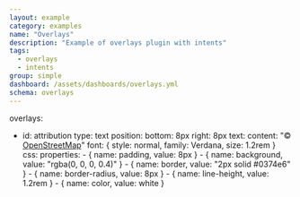 ```yaml
---
layout: example
category: examples
name: "Overlays"
description: "Example of overlays plugin with intents"
tags:
  - overlays
  - intents
group: simple
dashboard: /assets/dashboards/overlays.yml
schema: overlays
---
```


overlays:
  - id: attribution
    type: text
    position:
      bottom: 8px
      right: 8px
    text:
      content: "&copy; [OpenStreetMap](http://www.openstreetmap.org/copyright)"
      font: { style: normal, family: Verdana, size: 1.2rem }
    css:
      properties:
        - { name: padding, value: 8px }
        - { name: background, value: "rgba(0, 0, 0, 0.4)" }
        - { name: border, value: "2px solid #0374e6" }
        - { name: border-radius, value: 8px }
        - { name: line-height, value: 1.2rem }
        - { name: color, value: white }
